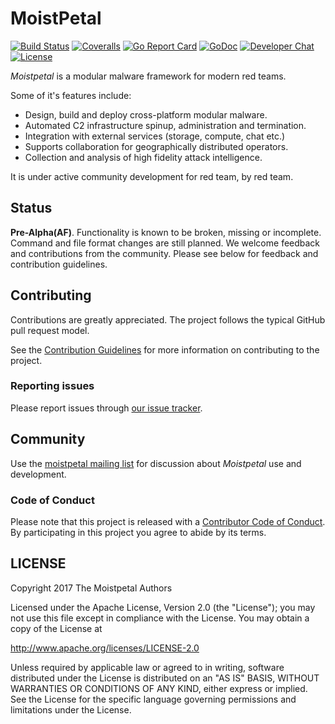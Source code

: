 # MoistPetal

[![Build Status](https://travis-ci.org/propervillain/moistpetal.svg?branch=master)](https://travis-ci.org/propervillain/moistpetal)
[![Coveralls](https://coveralls.io/repos/github/propervillain/moistpetal/badge.svg)](https://coveralls.io/github/propervillain/moistpetal)
[![Go Report Card](https://goreportcard.com/badge/github.com/propervillain/moistpetal)](https://goreportcard.com/report/github.com/propervillain/moistpetal)
[![GoDoc](https://godoc.org/github.com/propervillain/moistpetal?status.svg)](https://godoc.org/github.com/propervillain/moistpetal)
[![Developer Chat](https://img.shields.io/badge/gitter-dev_chat-46bc99.svg)](https://gitter.im/propervillain/moistpetal)
[![License](https://img.shields.io/badge/license-Apache%202-blue.svg?style=flat)](LICENSE)


_Moistpetal_ is a modular malware framework for modern red teams. 

Some of it's features include:
- Design, build and deploy cross-platform modular malware.
- Automated C2 infrastructure spinup, administration and termination.
- Integration with external services (storage, compute, chat etc.)
- Supports collaboration for geographically distributed operators.
- Collection and analysis of high fidelity attack intelligence.

It is under active community development for red team, by red team.


## Status

**Pre-Alpha(AF)**. Functionality is known to be broken, missing or incomplete. 
Command and file format changes are still planned. 
We welcome feedback and contributions from the community. 
Please see below for feedback and contribution guidelines.


## Contributing

Contributions are greatly appreciated. 
The project follows the typical GitHub pull request model. 

See the [Contribution Guidelines](CONTRIBUTING.md)
for more information on contributing to the project.


### Reporting issues

Please report issues through
[our issue tracker](https://github.com/propervillain/moistpetal/issues).


## Community

Use the [moistpetal mailing list](https://groups.google.com/forum/#!forum/moistpetal)
for discussion about _Moistpetal_ use and development.


### Code of Conduct

Please note that this project is released with a [Contributor Code of Conduct](CODE_OF_CONDUCT.md).
By participating in this project you agree to abide by its terms.


## LICENSE

Copyright 2017 The Moistpetal Authors

Licensed under the Apache License, Version 2.0 (the "License");
you may not use this file except in compliance with the License.
You may obtain a copy of the License at

<http://www.apache.org/licenses/LICENSE-2.0>

Unless required by applicable law or agreed to in writing, software
distributed under the License is distributed on an "AS IS" BASIS,
WITHOUT WARRANTIES OR CONDITIONS OF ANY KIND, either express or implied.
See the License for the specific language governing permissions and
limitations under the License.
